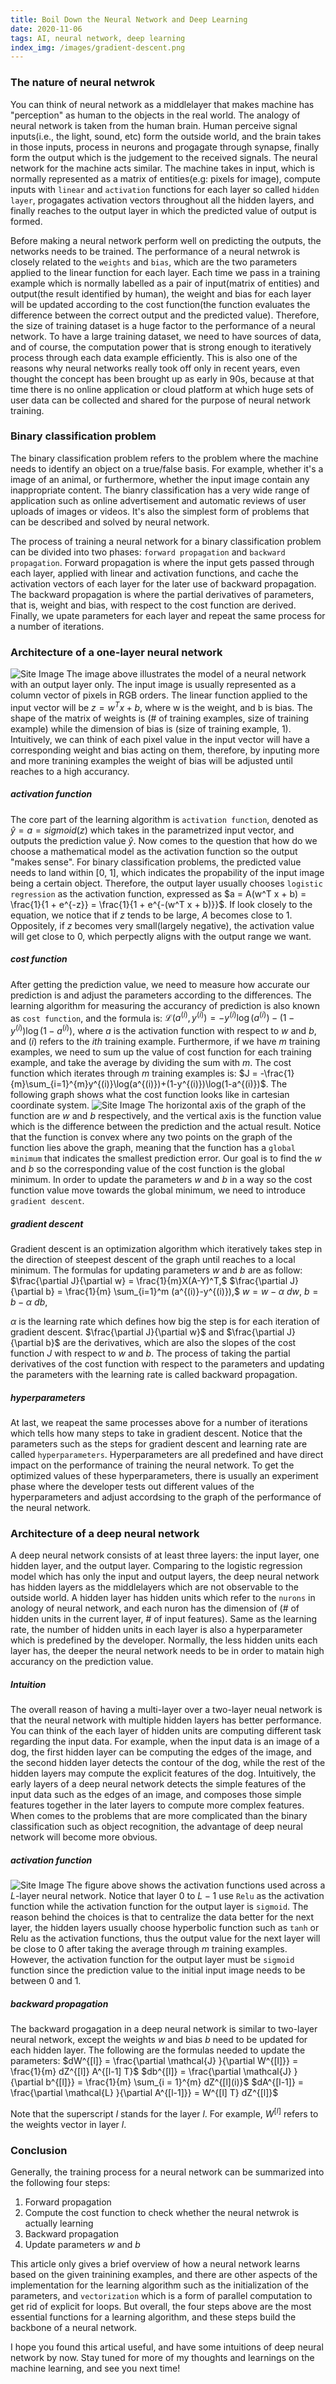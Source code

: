 ```yaml
---
title: Boil Down the Neural Network and Deep Learning
date: 2020-11-06
tags: AI, neural network, deep learning
index_img: /images/gradient-descent.png
---
```

### The nature of neural netwrok 
You can think of neural network as a middlelayer that makes machine has "perception" as human to the objects in the real world. The analogy of neural network is taken from the human brain. Human perceive signal inputs(i.e., the light, sound, etc) form the outside world, and the brain takes in those inputs, process in neurons and progagate through synapse, finally form the output which is the judgement to the received signals. The neural network for the machine acts similar. The machine takes in input, which is normally represented as a matrix of entities(e.g: pixels for image), compute inputs with `linear` and `activation` functions for each layer so called `hidden layer`, progagates activation vectors throughout all the hidden layers, and finally reaches to the output layer in which the predicted value of output is formed. 

Before making a neural network perform well on predicting the outputs, the networks needs to be trained. The performance of a neural netwrok is closely related to the `weights` and `bias`, which are the two parameters applied to the linear function for each layer. Each time we pass in a training example which is normally labelled as a pair of input(matrix of entities) and output(the result identified by human), the weight and bias for each layer will be updated according to the cost function(the function evaluates the difference between the correct output and the predicted value). Therefore, the size of training dataset is a huge factor to the performance of a neural network. To have a large training dataset, we need to have sources of data, and of course, the computation power that is strong enough to iteratively process through each data example efficiently. This is also one of the reasons why neural networks really took off only in recent years, even thought the concept has been brought up as early in 90s, because at that time there is no online application or cloud platform at which huge sets of user data can be collected and shared for the purpose of neural network training. 

### Binary classification problem
The binary classification problem refers to the problem where the machine needs to identify an object on a true/false basis. For example, whether it's a image of an animal, or furthermore, whether the input image contain any inappropriate content. The bianry classification has a very wide range of application such as online advertisement and automatic reviews of user uploads of images or videos. It's also the simplest form of problems that can be described and solved by neural network. 

The process of training a neural network for a binary classification problem can be divided into two phases: `forward propagation` and `backward propagation`. Forward propagation is where the input gets passed through each layer, applied with linear and activation functions, and cache the activation vectors of each layer for the later use of backward propagation. The backward propagation is where the partial derivatives of parameters, that is, weight and bias, with respect to the cost function are derived. Finally, we upate parameters for each layer and repeat the same process for a number of iterations.  

### Architecture of a one-layer neural network
![Site Image](/images/one-layer-nn.png)
The image above illustrates the model of a neural network with an output layer only. The input image is usually represented as a column vector of pixels in RGB orders. The linear function applied to the input vector will be $z = w^T x + b$, where w is the weight, and b is bias. The shape of the matrix of weights is (# of training examples, size of training example) while the dimension of bias is (size of training example, 1). Intuitively, we can think of each pixel value in the input vector will have a corresponding weight and bias acting on them, therefore, by inputing more and more tranining examples the weight of bias will be adjusted until reaches to a high accurancy. 

##### activation function 
The core part of the learning algorithm is `activation function`, denoted as $\hat{y} = a = sigmoid(z)$ which takes in the parametrized input vector, and outputs the prediction value $\hat{y}$. Now comes to the question that how do we choose a mathematical model as the activation function so the output "makes sense". For binary classification problems, the predicted value needs to land within [0, 1], which indicates the propability of the input image being a certain object. Therefore, the output layer usually chooses `logistic regression` as the activation function, expressed as $a = A(w^T x + b) = \frac{1}{1 + e^{-z}} = \frac{1}{1 + e^{-(w^T x + b)}}$. If look closely to the equation, we notice that if $z$ tends to be large, $A$ becomes close to 1. Oppositely, if $z$ becomes very small(largely negative), the activation value will get close to 0, which perpectly aligns with the output range we want.  

##### cost function  
After getting the prediction value, we need to measure how accurate our prediction is and adjust the parameters according to the differences. The learning algorithm for measuring the accurancy of prediction is also known as `cost function`, and the formula is: $\mathcal{L}(a^{(i)}, y^{(i)}) =  - y^{(i)}  \log(a^{(i)}) - (1-y^{(i)} )  \log(1-a^{(i)})$, where $a$ is the activation function with respect to $w$ and $b$, and $(i)$ refers to the $ith$ training example. Furthermore, if we have $m$ training examples, we need to sum up the value of cost function for each training example, and take the average by dividing the sum with $m$. The cost function which iterates through $m$ training examples is: $J = -\frac{1}{m}\sum_{i=1}^{m}y^{(i)}\log(a^{(i)})+(1-y^{(i)})\log(1-a^{(i)})$. The following graph shows what the cost function looks like in cartesian coordinate system.
![Site Image](/images/gradient-descent.png)
The horizontal axis of the graph of the function are $w$ and $b$ respectively, and the vertical axis is the function value which is the difference between the prediction and the actual result. Notice that the function is convex where any two points on the graph of the function lies above the graph, meaning that the function has a `global minimum` that indicates the smallest prediction error. Our goal is to find the $w$ and $b$ so the corresponding value of the cost function is the global minimum. In order to update the parameters $w$ and $b$ in a way so the cost function value move towards the global minimum, we need to introduce `gradient descent`. 

##### gradient descent 
Gradient descent is an optimization algorithm which iteratively takes step in the direction of steepest descent of the graph until reaches to a local minimum. The formulas for updating parameters $w$ and $b$ are as follow:
$\frac{\partial J}{\partial w} = \frac{1}{m}X(A-Y)^T,$
$\frac{\partial J}{\partial b} = \frac{1}{m} \sum_{i=1}^m (a^{(i)}-y^{(i)}),$
$w = w - \alpha \text{ } dw,$
$b = b - \alpha \text{ } db,$

$\alpha$ is the learning rate which defines how big the step is for each iteration of gradient descent. $\frac{\partial J}{\partial w}$ and $\frac{\partial J}{\partial b}$ are the derivatives, which are also the slopes of the cost function $J$ with respect to $w$ and $b$. The process of taking the partial derivatives of the cost function with respect to the parameters and updating the parameters with the learning rate is called backward propagation. 

##### hyperparameters
At last, we reapeat the same processes above for a number of iterations which tells how many steps to take in gradient descent. Notice that the parameters such as the steps for gradient descent and learning rate are called `hyperparameters`. Hyperparameters are all predefined and have direct impact on the performance of training the neural network. To get the optimized values of these hyperparameters, there is usually an experiment phase where the developer tests out different values of the hyperparameters and adjust accordsing to the graph of the performance of the neural network. 

### Architecture of a deep neural network
A deep neural network consists of at least three layers: the input layer, one hidden layer, and the output layer. Comparing to the logistic regression model which has only the input and output layers, the deep neural network has hidden layers as the middlelayers which are not observable to the outside world. A hidden layer has hidden units which refer to the `nurons` in anology of neural network, and each nuron has the dimension of (# of hidden units in the current layer, # of input features). Same as the learning rate, the number of hidden units in each layer is also a hyperparameter which is predefined by the developer. Normally, the less hidden units each layer has, the deeper the neural network needs to be in order to matain high accurancy on the prediction value.
##### Intuition 
The overall reason of having a multi-layer over a two-layer neual network is that the neural network with multiple hidden layers has better performance. You can think of the each layer of hidden units are computing different task regarding the input data. For example, when the input data is an image of a dog, the first hidden layer can be computing the edges of the image, and the second hidden layer detects the contour of the dog, while the rest of the hidden layers may compute the explicit features of the dog. Intuitively, the early layers of a deep neural network detects the simple features of the input data such as the edges of an image, and composes those simple features together in the later layers to compute more complex features. When comes to the problems that are more complicated than the binary classification such as object recognition, the advantage of deep neural network will become more obvious.

##### activation function 
![Site Image](/images/deep-layer-nn.png)
The figure above shows the activation functions used across a $L$-layer neural network. Notice that layer $0$ to $L - 1$ use `Relu` as the activation function while the activation function for the output layer is `sigmoid`. The reason behind the choices is that to centralize the data better for the next layer, the hidden layers usually choose hyperbolic function such as `tanh` or Relu as the activation functions, thus the output value for the next layer will be close to 0 after taking the average through $m$ training examples. However, the activation function for the output layer must be `sigmoid` function since the prediction value to the initial input image needs to be between 0 and 1. 

##### backward propagation 
The backward progagation in a deep neural network is similar to two-layer neural network, except the weights $w$ and bias $b$ need to be updated for each hidden layer. The following are the formulas needed to update the parameters:
$dW^{[l]} = \frac{\partial \mathcal{J} }{\partial W^{[l]}} = \frac{1}{m} dZ^{[l]} A^{[l-1] T}$
$db^{[l]} = \frac{\partial \mathcal{J} }{\partial b^{[l]}} = \frac{1}{m} \sum_{i = 1}^{m} dZ^{[l](i)}$
$dA^{[l-1]} = \frac{\partial \mathcal{L} }{\partial A^{[l-1]}} = W^{[l] T} dZ^{[l]}$

Note that the superscript $l$ stands for the layer $l$. For example, $W^{[l]}$ refers to the weights vector in layer $l$. 

### Conclusion 
Generally, the training process for a neural network can be summarized into the following four steps:
1. Forward propagation 
2. Compute the cost function to check whether the neural netwrok is actually learning
3. Backward propagation 
4. Update parameters $w$ and $b$

This article only gives a brief overview of how a neural network learns based on the given trainining examples, and there are other aspects of the implementation for the learning algorithm such as the initialization of the parameters, and `vectorization` which is a form of parallel computation to get rid of explicit for loops. But overall, the four steps above are the most essential functions for a learning algorithm, and these steps build the backbone of a neural network. 

I hope you found this artical useful, and have some intuitions of deep neural network by now. Stay tuned for more of my thoughts and learnings on the machine learning, and see you next time!












